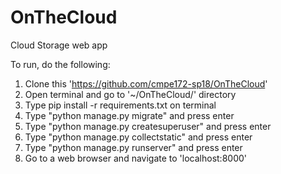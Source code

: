 # OnTheCloud
Cloud Storage web app

To run, do the following:

1. Clone this 'https://github.com/cmpe172-sp18/OnTheCloud'
2. Open terminal and go to '~/OnTheCloud/' directory
3. Type pip install -r requirements.txt on terminal
4. Type "python manage.py migrate" and press enter
5. Type "python manage.py createsuperuser" and press enter
6. Type "python manage.py collectstatic" and press enter
7. Type "python manage.py runserver" and press enter
8. Go to a web browser and navigate to 'localhost:8000'
